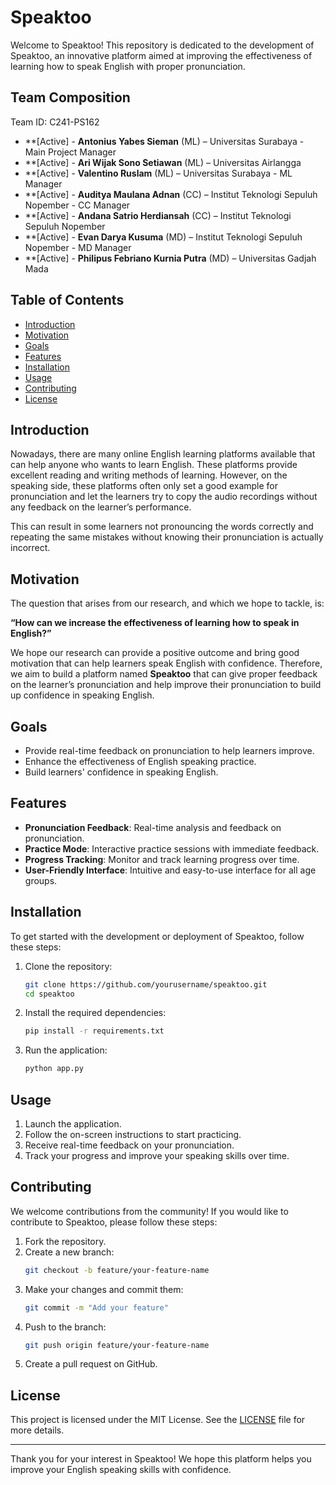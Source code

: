 # Speaktoo

Welcome to Speaktoo! This repository is dedicated to the development of Speaktoo, an innovative platform aimed at improving the effectiveness of learning how to speak English with proper pronunciation.

## Team Composition
Team ID: C241-PS162  

- **[Active] - **Antonius Yabes Sieman** (ML) – Universitas Surabaya - Main Project Manager
- **[Active] - **Ari Wijak Sono Setiawan** (ML) – Universitas Airlangga
- **[Active] - **Valentino Ruslam** (ML) – Universitas Surabaya - ML Manager
- **[Active] - **Auditya Maulana Adnan** (CC) – Institut Teknologi Sepuluh Nopember - CC Manager
- **[Active] - **Andana Satrio Herdiansah** (CC) – Institut Teknologi Sepuluh Nopember 
- **[Active] - **Evan Darya Kusuma** (MD) – Institut Teknologi Sepuluh Nopember - MD Manager
- **[Active] - **Philipus Febriano Kurnia Putra** (MD) – Universitas Gadjah Mada

## Table of Contents

- [Introduction](#introduction)
- [Motivation](#motivation)
- [Goals](#goals)
- [Features](#features)
- [Installation](#installation)
- [Usage](#usage)
- [Contributing](#contributing)
- [License](#license)

## Introduction

Nowadays, there are many online English learning platforms available that can help anyone who wants to learn English. These platforms provide excellent reading and writing methods of learning. However, on the speaking side, these platforms often only set a good example for pronunciation and let the learners try to copy the audio recordings without any feedback on the learner’s performance.

This can result in some learners not pronouncing the words correctly and repeating the same mistakes without knowing their pronunciation is actually incorrect.

## Motivation

The question that arises from our research, and which we hope to tackle, is:

**“How can we increase the effectiveness of learning how to speak in English?”**

We hope our research can provide a positive outcome and bring good motivation that can help learners speak English with confidence. Therefore, we aim to build a platform named **Speaktoo** that can give proper feedback on the learner’s pronunciation and help improve their pronunciation to build up confidence in speaking English.

## Goals

- Provide real-time feedback on pronunciation to help learners improve.
- Enhance the effectiveness of English speaking practice.
- Build learners' confidence in speaking English.

## Features

- **Pronunciation Feedback**: Real-time analysis and feedback on pronunciation.
- **Practice Mode**: Interactive practice sessions with immediate feedback.
- **Progress Tracking**: Monitor and track learning progress over time.
- **User-Friendly Interface**: Intuitive and easy-to-use interface for all age groups.

## Installation

To get started with the development or deployment of Speaktoo, follow these steps:

1. Clone the repository:
    ```bash
    git clone https://github.com/yourusername/speaktoo.git
    cd speaktoo
    ```

2. Install the required dependencies:
    ```bash
    pip install -r requirements.txt
    ```

3. Run the application:
    ```bash
    python app.py
    ```

## Usage

1. Launch the application.
2. Follow the on-screen instructions to start practicing.
3. Receive real-time feedback on your pronunciation.
4. Track your progress and improve your speaking skills over time.

## Contributing

We welcome contributions from the community! If you would like to contribute to Speaktoo, please follow these steps:

1. Fork the repository.
2. Create a new branch:
    ```bash
    git checkout -b feature/your-feature-name
    ```
3. Make your changes and commit them:
    ```bash
    git commit -m "Add your feature"
    ```
4. Push to the branch:
    ```bash
    git push origin feature/your-feature-name
    ```
5. Create a pull request on GitHub.

## License

This project is licensed under the MIT License. See the [LICENSE](LICENSE) file for more details.

---

Thank you for your interest in Speaktoo! We hope this platform helps you improve your English speaking skills with confidence.
